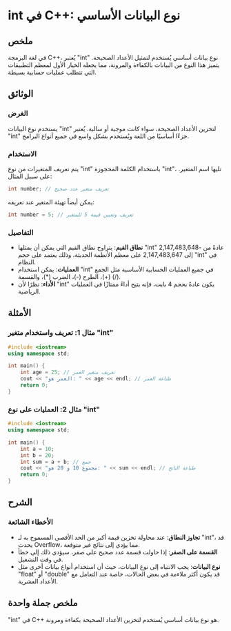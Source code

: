 <!--
Meta Description: # int في C++: نوع البيانات الأساسي ## ملخص في لغة البرمجة C++، يُعتبر "int" نوع بيانات أساسي يُستخدم لتمثيل الأعداد الصحيحة. يتميز هذا النوع من البيان...
Meta Keywords: int, نوع, على, البيانات, تعريف
-->

# int في C++: نوع البيانات الأساسي

## ملخص
في لغة البرمجة C++، يُعتبر "int" نوع بيانات أساسي يُستخدم لتمثيل الأعداد الصحيحة. يتميز هذا النوع من البيانات بالكفاءة والمرونة، مما يجعله الخيار الأول لمعظم التطبيقات التي تتطلب عمليات حسابية بسيطة.

## الوثائق
### الغرض
يستخدم نوع البيانات "int" لتخزين الأعداد الصحيحة، سواء كانت موجبة أو سالبة. يُعتبر "int" جزءًا أساسيًا من اللغة ويُستخدم بشكل واسع في جميع أنواع البرامج.

### الاستخدام
يتم تعريف المتغيرات من نوع "int" باستخدام الكلمة المحجوزة "int"، تليها اسم المتغير. على سبيل المثال:

```cpp
int number; // تعريف متغير عدد صحيح
```

يمكن أيضاً تهيئة المتغير عند تعريفه:

```cpp
int number = 5; // تعريف وتعيين قيمة 5 للمتغير
```

### التفاصيل
- **نطاق القيم**: يتراوح نطاق القيم التي يمكن أن يمثلها "int" عادةً من -2,147,483,648 إلى 2,147,483,647 على معظم الأنظمة الحديثة، وذلك يعتمد على حجم "int" في النظام.
- **العمليات**: يمكن استخدام "int" في جميع العمليات الحسابية الأساسية مثل الجمع (+)، الطرح (-)، الضرب (*)، والقسمة (/).
- **الأداء**: نظرًا لأن "int" يكون عادةً بحجم 4 بايت، فإنه يتيح أداءً ممتازًا في العمليات الرياضية.

## الأمثلة
### مثال 1: تعريف واستخدام متغير "int"
```cpp
#include <iostream>
using namespace std;

int main() {
    int age = 25; // تعريف متغير العمر
    cout << "العمر هو: " << age << endl; // طباعة العمر
    return 0;
}
```

### مثال 2: العمليات على نوع "int"
```cpp
#include <iostream>
using namespace std;

int main() {
    int a = 10;
    int b = 20;
    int sum = a + b; // جمع
    cout << "مجموع 10 و 20 هو: " << sum << endl; // طباعة الناتج
    return 0;
}
```

## الشرح
### الأخطاء الشائعة
- **تجاوز النطاق**: عند محاولة تخزين قيمة أكبر من الحد الأقصى المسموح به لـ "int"، قد يحدث Overflow، مما يؤدي إلى نتائج غير متوقعة.
- **القسمة على الصفر**: إذا حاولت قسمة عدد صحيح على صفر، سيؤدي ذلك إلى خطأ في وقت التشغيل.
- **نوع البيانات**: يجب الانتباه إلى نوع البيانات، حيث أن استخدام أنواع بيانات أخرى مثل "float" أو "double" قد يكون أكثر ملاءمة في بعض الحالات، خاصة عند التعامل مع الأعداد العشرية.

## ملخص جملة واحدة
"int" في C++ هو نوع بيانات أساسي يُستخدم لتخزين الأعداد الصحيحة بكفاءة ومرونة.
